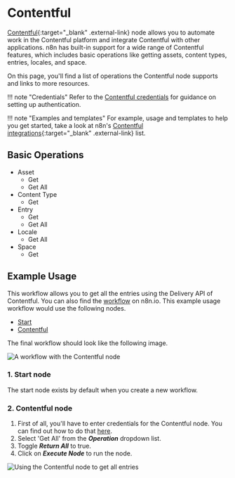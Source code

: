 # Contentful

[Contentful](https://www.contentful.com/){:target="_blank" .external-link} node allows you to automate work in the Contentful platform and integrate Contentful with other applications. n8n has built-in support for a wide range of Contentful features, which includes basic operations like getting assets, content types, entries, locales, and space.

On this page, you'll find a list of operations the Contentful node supports and links to more resources.

!!! note "Credentials"
    Refer to the [Contentful  credentials](https://docs.n8n.io/integrations/builtin/credentials/contentful/) for guidance on setting up authentication. 

!!! note "Examples and templates"
    For example, usage and templates to help you get started, take a look at n8n's [Contentful integrations](https://n8n.io/integrations/contentful/){:target="_blank" .external-link} list.


## Basic Operations

* Asset
    * Get
    * Get All
* Content Type
    * Get
* Entry
    * Get
    * Get All
* Locale
    * Get All
* Space
    * Get

## Example Usage

This workflow allows you to get all the entries using the Delivery API of Contentful. You can also find the [workflow](https://n8n.io/workflows/640) on n8n.io. This example usage workflow would use the following nodes.
- [Start](/integrations/builtin/core-nodes/n8n-nodes-base.start/)
- [Contentful]()

The final workflow should look like the following image.

![A workflow with the Contentful node](/_images/integrations/builtin/app-nodes/contentful/workflow.png)

### 1. Start node

The start node exists by default when you create a new workflow.

### 2. Contentful node

1. First of all, you'll have to enter credentials for the Contentful node. You can find out how to do that [here](/integrations/builtin/credentials/contentful/).
2. Select 'Get All' from the ***Operation*** dropdown list.
3. Toggle ***Return All*** to true.
4. Click on ***Execute Node*** to run the node.

![Using the Contentful node to get all entries](/_images/integrations/builtin/app-nodes/contentful/contentful_node.png)
